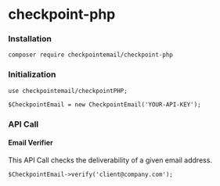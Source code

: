 # checkpoint-php


### Installation
```
composer require checkpointemail/checkpoint-php
```

### Initialization
```
use checkpointemail/checkpointPHP;

$CheckpointEmail = new CheckpointEmail('YOUR-API-KEY');
```

### API Call


#### Email Verifier
  
This API Call checks the deliverability of a given email address.
```
$CheckpointEmail->verify('client@company.com');
```
